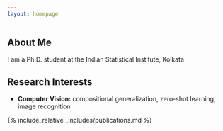 ```yaml
---
layout: homepage
---
```


## About Me

I am a Ph.D. student at the Indian Statistical Institute, Kolkata

## Research Interests

- **Computer Vision:** compositional generalization, zero-shot learning, image recognition

[//]: # (- **Machine Learning:** meta-learning, incremental learning, transfer learning)

[//]: # (## News)

[//]: # (- **[Feb. 2020]** Our paper about incremental learning is accepted to CVPR 2020.)

[//]: # (- **[Feb. 2020]** We will host the ACM Multimedia Asia 2020 conference in Singapore!)

[//]: # (- **[Sept. 2019]** Our paper about few-shot learning is accepted to NeurIPS 2019.)

[//]: # (- **[Mar. 2019]** Our paper about few-shot learning is accepted to CVPR 2019.)

{% include_relative _includes/publications.md %}

[//]: # ({% include_relative _includes/services.md %})
